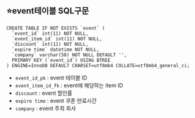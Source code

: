 ## ⭐event테이블 SQL구문
```
CREATE TABLE IF NOT EXISTS `event` (
  `event_id` int(11) NOT NULL,
  `event_item_id` int(11) NOT NULL,
  `discount` int(11) NOT NULL,
  `expire time` datetime NOT NULL,
  `company` varchar(50) NOT NULL DEFAULT '',
  PRIMARY KEY (`event_id`) USING BTREE
) ENGINE=InnoDB DEFAULT CHARSET=utf8mb4 COLLATE=utf8mb4_general_ci;
```

- `event_id_pk` : event 테이블 ID
- `event_item_id_fk` : event에 해당하는 item ID
- `discount` : event 할인률
- `expire time` : event 쿠폰 만료시간
- `company` : event 주최 회사